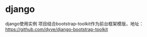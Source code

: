 # django
django使用实例
项目结合bootstrap-toolkit作为前台框架模版，地址：https://github.com/dyve/django-bootstrap-toolkit
